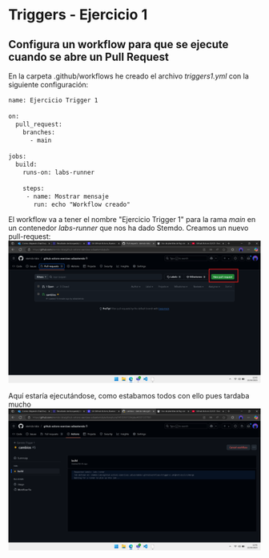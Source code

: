 # Triggers - Ejercicio 1

## Configura un workflow para que se ejecute cuando se abre un Pull Request

En la carpeta .github/workflows he creado el archivo *triggers1.yml* con la siguiente configuración:

```
name: Ejercicio Trigger 1

on:
  pull_request:
    branches:
      - main

jobs:
  build:
    runs-on: labs-runner
    
    steps:
     - name: Mostrar mensaje
       run: echo "Workflow creado"
```

El workflow va a tener el nombre "Ejercicio Trigger 1" para la rama *main* en un contenedor *labs-runner* que nos ha dado Stemdo.
Creamos un nuevo pull-request:
![alt text](../../auxiliar/trigger1.2.png)

Aquí estaría ejecutándose, como estabamos todos con ello pues tardaba mucho
![alt text](../../auxiliar/trigger1.png)